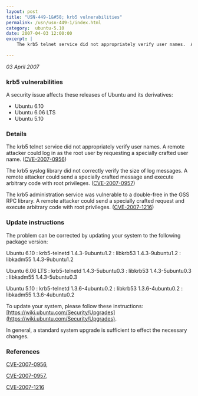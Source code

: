 ```yaml
---
layout: post
title: "USN-449-1&#58; krb5 vulnerabilities"
permalink: /usn/usn-449-1/index.html
category:  ubuntu-5.10
date: 2007-04-03 12:00:00
excerpt: |
    The krb5 telnet service did not appropriately verify user names.  A  remote attacker could log in as the root user by requesting a specially  crafted user name. ([CVE-2007-0956](http://people.ubuntu.com/~ubuntu-security/cve/CVE-2007-0956))
    
--- 
```

 
 

*03 April 2007*

### krb5 vulnerabilities

A security issue affects these releases of Ubuntu and its derivatives:

* Ubuntu 6.10
* Ubuntu 6.06 LTS
* Ubuntu 5.10

### Details

The krb5 telnet service did not appropriately verify user names. A remote attacker could log in as the root user by requesting a specially crafted user name. ([CVE-2007-0956](http://people.ubuntu.com/~ubuntu-security/cve/CVE-2007-0956))

The krb5 syslog library did not correctly verify the size of log messages. A remote attacker could send a specially crafted message and execute arbitrary code with root privileges. ([CVE-2007-0957](http://people.ubuntu.com/~ubuntu-security/cve/CVE-2007-0957))

The krb5 administration service was vulnerable to a double-free in the GSS RPC library. A remote attacker could send a specially crafted request and execute arbitrary code with root privileges. ([CVE-2007-1216](http://people.ubuntu.com/~ubuntu-security/cve/CVE-2007-1216))

### Update instructions

The problem can be corrected by updating your system to the following package version:

Ubuntu 6.10
 : krb5-telnetd <span>1.4.3-9ubuntu1.2</span>
 : libkrb53 <span>1.4.3-9ubuntu1.2</span>
 : libkadm55 <span>1.4.3-9ubuntu1.2</span>

Ubuntu 6.06 LTS
 : krb5-telnetd <span>1.4.3-5ubuntu0.3</span>
 : libkrb53 <span>1.4.3-5ubuntu0.3</span>
 : libkadm55 <span>1.4.3-5ubuntu0.3</span>

Ubuntu 5.10
 : krb5-telnetd <span>1.3.6-4ubuntu0.2</span>
 : libkrb53 <span>1.3.6-4ubuntu0.2</span>
 : libkadm55 <span>1.3.6-4ubuntu0.2</span>

To update your system, please follow these instructions: [https://wiki.ubuntu.com/Security/Upgrades](https://wiki.ubuntu.com/Security/Upgrades).

In general, a standard system upgrade is sufficient to effect the necessary changes.

### References

 
 [CVE-2007-0956](http://people.ubuntu.com/~ubuntu-security/cve/CVE-2007-0956), 

 [CVE-2007-0957](http://people.ubuntu.com/~ubuntu-security/cve/CVE-2007-0957), 

 [CVE-2007-1216](http://people.ubuntu.com/~ubuntu-security/cve/CVE-2007-1216)
 

